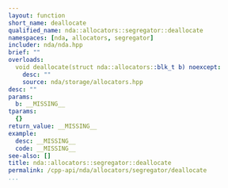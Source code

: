 ```yaml
---
layout: function
short_name: deallocate
qualified_name: nda::allocators::segregator::deallocate
namespaces: [nda, allocators, segregator]
includer: nda/nda.hpp
brief: ""
overloads:
  void deallocate(struct nda::allocators::blk_t b) noexcept:
    desc: ""
    source: nda/storage/allocators.hpp
desc: ""
params:
  b: __MISSING__
tparams:
  {}
return_value: __MISSING__
example:
  desc: __MISSING__
  code: __MISSING__
see-also: []
title: nda::allocators::segregator::deallocate
permalink: /cpp-api/nda/allocators/segregator/deallocate
...
```


